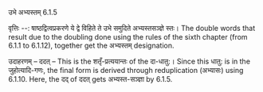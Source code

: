 

 उभे अभ्यस्तम् 6.1.5 


वृत्तिः --: षाष्ठद्वित्वप्रकरणे ये द्वे विहिते ते उभे समुदिते अभ्यस्तसञ्ज्ञे स्तः। The double words that result due to the doubling done using the rules of the sixth chapter (from 6.1.1 to 6.1.12), together get the अभ्यस्तम् designation. 


उदाहरणम् – ददत् – This is the शतृँ-प्रत्ययान्तः of the दा-धातु:। Since this धातु: is in the जुहोत्यादि-गणः, the final form is derived through reduplication (अभ्यासः) using 6.1.10. Here, the दद् of ददत् gets अभ्यस्त-सञ्ज्ञा by 6.1.5. 


